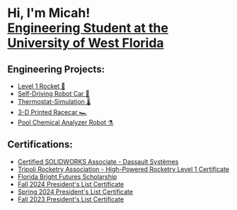 <h1>Hi, I'm Micah! <br/> <a href="https://www.linkedin.com/in/micahhodge/">Engineering Student at the University of West Florida</a>

<h2>Engineering Projects:</h2>

- [Level 1 Rocket 🚀](https://github.com/micahodge/Level-1-Rocket)
- [Self-Driving Robot Car 🚗](https://github.com/micahodge/Self-Driving-Robot-Car)
- [Thermostat-Simulation 🌡️](https://github.com/micahodge/Thermostat-Simulation)
- [3-D Printed Racecar 🏎️](https://github.com/micahodge/3-D-Printed-Small-Racecar)
- [Pool Chemical Analyzer Robot ⚗️](https://github.com/micahodge/Pool-Chemical-Analyzer-Robot)

<h2>Certifications:</h2>

- [Certified SOLIDWORKS Associate - Dassault Systèmes](https://i.imgur.com/abrR9TI.png)
- [Tripoli Rocketry Association - High-Powered Rocketry Level 1 Certificate](https://i.imgur.com/uybQdkm.jpeg)
- [Florida Bright Futures Scholarship](https://i.imgur.com/WdvmCv2.jpeg)
- [Fall 2024 President's List Certificate](https://i.imgur.com/8z81hhr.jpeg)
- [Spring 2024 President's List Certificate](https://i.imgur.com/btqsGJm.jpeg)
- [Fall 2023 President's List Certificate](https://i.imgur.com/bFMjV5H.jpeg)


<!--
**joshmadakor1/joshmadakor1** is a ✨ _special_ ✨ repository because its `README.md` (this file) appears on your GitHub profile.

Here are some ideas to get you started:

- 🔭 I’m currently working on ...
- 🌱 I’m currently learning ...
- 👯 I’m looking to collaborate on ...
- 🤔 I’m looking for help with ...
- 💬 Ask me about ...
- 📫 How to reach me: ...
- 😄 Pronouns: ...
- ⚡ Fun fact: ...
-->
